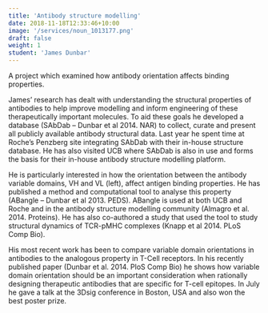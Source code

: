 ```yaml
---
title: 'Antibody structure modelling'
date: 2018-11-18T12:33:46+10:00
image: '/services/noun_1013177.png'
draft: false
weight: 1
student: 'James Dunbar'
---
```


A project which examined how antibody orientation affects binding properties.

James’ research has dealt with understanding the structural properties of antibodies to
help improve modelling and inform engineering of these therapeutically important
molecules. To aid these goals he developed a database (SAbDab – Dunbar et al 2014. NAR)
to collect, curate and present all publicly available antibody structural data. Last
year he spent time at Roche’s Penzberg site integrating SAbDab with their in-house
structure database. He has also visited UCB where SAbDab is also in use and forms the
basis for their in-house antibody structure modelling platform.

He is particularly interested in how the orientation between the antibody variable
domains, VH and VL (left), affect antigen binding properties. He has published a method
and computational tool to analyse this property (ABangle – Dunbar et al 2013. PEDS).
ABangle is used at both UCB and Roche and in the antibody structure modelling community
(Almagro et al. 2014. Proteins). He has also co-authored a study that used the tool to
study structural dynamics of TCR-pMHC complexes (Knapp et al 2014. PLoS Comp Bio).

His most recent work has been to compare variable domain orientations in antibodies to
the analogous property in T-Cell receptors. In his recently published paper (Dunbar et
al. 2014. PloS Comp Bio) he shows how variable domain orientation should be an important
consideration when rationally designing therapeutic antibodies that are specific for
T-cell epitopes. In July he gave a talk at the 3Dsig conference in Boston, USA and also
won the best poster prize.


